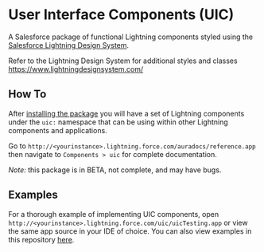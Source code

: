 # User Interface Components (UIC)
A Salesforce package of functional Lightning components styled using the [Salesforce Lightning Design System](https://www.lightningdesignsystem.com/).

Refer to the Lightning Design System for additional styles and classes https://www.lightningdesignsystem.com/

## How To
After [installing the package](https://help.salesforce.com/apex/HTViewHelpDoc?id=distribution_installing_packages.htm) you will have a set of Lightning components under the `uic:` namespace that can be using within other Lightning components and applications.

Go to `http://<yourinstance>.lightning.force.com/auradocs/reference.app` then navigate to `Components > uic` for complete documentation.

*Note:* this package is in BETA, not complete, and may have bugs.

## Examples
For a thorough example of implementing UIC components, open `http://<yourinstance>.lightning.force.com/uic/uicTesting.app` or view the same app source in your IDE of choice. You can also view examples in this repository [here](https://github.com/benjisnyder/uic/blob/master/src/aura/uicTesting/uicTesting.app).
